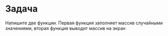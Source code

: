 # Задача 
Напишите две функции. Первая функция заполняет массив случайными значениями, вторая функция выводит массив на экран